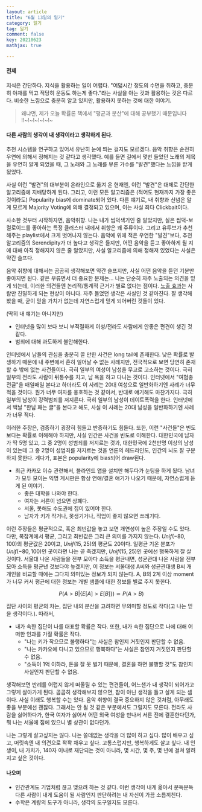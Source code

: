 ```yaml
---
layout: article
title: "6월 13일의 일기"
category: 일기
tag: 일기
comment: false
key: 20210623
mathjax: true

---
```


#### 전제
지식은 간단하다. 지식을 활용하는 일이 어렵다. "여덟시간 정도의 수면을 취하고, 충분히 야채를 먹고 적당히 운동도 하는게 좋다."라는 사실을 아는 것과 활용하는 것은 다르다. 비슷한 느낌으로 충분히 알고 있지만, 활용하지 못하는 것에 대한 이야기.

> 왜냐면, 제가 오늘 확률론 책에서 "평균과 분산"에 대해 공부했기 때문입니다 !!~!~!~!~!~!~

#### 다른 사람의 생각이 내 생각이라고 생각하게 된다.
추천 시스템을 연구하고 있어서 유난히 눈에 띄는 걸지도 모르겠다. 음악 취향은 순전히 우연에 의해서 정해지는 것 같다고 생각했다. 예를 들면 길에서 몇번 들었던 노래의 제목을 우연히 알게 되었을 때, 그 노래와 그 노래를 부른 가수를 "발견"했다는 느낌을 받게 됬었다.

사실 이런 "발견"의 대부분이 온라인으로 옮겨 온 현재엔, 이런 "발견"은 대체로 간단한 알고리즘에 지배당하게 된다. 그리고, 이런 모든 알고리즘은 (적어도 현재까지 가장 좋은 것이라도) Popularity bias에 dominate되어 있다. 다른 얘기로, 내 취향과 신념은 알게 모르게 Majority Voting에 의해 결정되고 있으며, 이는 사실 죄다 Clickbait이다.

사소한 것부터 시작하자면, 음악취향. 나는 내가 씹덕색기인 줄 알았지만, 실은 씹덕-보컬로이드를 좋아하는 특정 클러스터 내에서 취향은 꽤 주류이다. 그리고 유투브가 추천해주는 playlist에서 크게 벗어나지 않는다. 음악에 위에 적은 우연한 "발견"보다, 추천 알고리즘의 Serendipity가 더 높다고 생각은 들지만, 어떤 음악을 듣고 좋아하게 될 지에 대해 아직 정해지지 않은 줄 알았지만, 사실 알고리즘에 의해 정해져 있었다는 사실은 약간 슬프다.

음악 취향에 대해서는 곰곰히 생각해보면 약간 슬프지만, 사실 어떤 음악을 듣던 기분만 좋아지면 된다. 같은 부류면서 더 중요한 문제는...
나는 단순히 자주 노출되는 의견을 믿게 되는데, 이러한 의견들엔 논리적/통계적 근거가 별로 없다는 점이다. [노출 효과](https://en.wikipedia.org/wiki/Mere-exposure_effect)는 사람만 친밀하게 되는 현상이 아니다. 자주 들었던 생각은 사실인 것 같아진다. 잘 생각해 봤을 때, 굳이 믿을 가치가 없는데 자연스럽게 믿게 되어버린 것들이 있다.

(딱히 내 얘기는 아니지만)
- 인터넷을 많이 보다 보니 부적절하게 이성/전라도 사람에게 안좋은 편견이 생긴 것 같다.
- 범죄에 대해 과도하게 불안해한다.

인터넷에서 남들의 관심을 충분히 끌 만한 사건은 long tail에 존재한다. 낮은 확률로 발생하기 때문에 내 주변에서 흔히 일어날 수 없는 사례지만, 전국적으로 보면 당연히 존재할 수 밖에 없는 사건들이다. 극히 일부의 여성이 남성을 무고로 고소하는 것이다. 극히 일부의 전라도 사람이 뒤통수를 치고, 남 욕을 하고 다니는 것이다. 인터넷에서 "여혐충전글"을 매일매일 본다고 하더라도 이 사례는 20대 여성으로 일반화하기엔 사례가 너무 적을 것이다. 뭔가 너무 여자를 옹호하는 것 같아서, 반대로 얘기해도 마찬가지다. 극히 일부의 남성이 강력범죄를 저지른다. 극히 일부의 남성이 데이트폭력을 한다. 인터넷에서 백날 "한남 패는 글"을 본다고 해도, 사실 이 사례는 20대 남성을 일반화하기엔 사례가 너무 적다.

이러한 주장은, 검증하기 굉장히 힘들고 반증하기도 힘들다. 또한, 이런 "사건들"은 빈도보다는 확률로 이해해야 하지만, 사실 인간은 사건을 빈도로 이해한다. 대한민국에 남자가 딱 5명 있고, 그 중 2명이 성범죄를 저지르는 것과, 대한민국에 2천만명 이상의 남성이 있는데 그 중 2명이 성범죄를 저지르는 것을 언론의 헤드라인도, 인간의 뇌도 잘 구분하지 못한다. 게다가, 표본은 popularity에 bias되어 draw된다.


- 최근 카카오 이슈 관련해서, 블라인드 앱을 설치만 해두다가 눈팅을 하게 됬다. 남녀가 모두 모이는 익명 게시판은 항상 연애/결혼 얘기가 나오기 때문에, 자연스럽게 듣게 된 이야기.
    - 좋은 대학을 나와야 한다.
    - 여자는 서른이 넘으면 상폐다.
    - 서울, 못해도 수도권에 집이 있어야 한다.
    - 남자가 키가 작거나, 못생기거나, 직업이 좋지 않으면 쓰레기다.

이런 주장들은 평균적으로, 혹은 최빈값을 놓고 보면 개연성이 높은 주장일 수도 있다. 다만, 복잡계에서 평균, 그리고 최빈값은 그리 큰 의미를 가지지 않는다. $Unif(-80, 100)$의 평균값은 20이고, $Unif(15, 25)$의 평균도 20이다. 일평균 기온 분포가 $Unif(-80, 100)$인 곳이라면 나는 곧 죽겠지만, $Unif(15, 25)$인 곳에선 행복하게 잘 살 것이다. 서울대 나온 사람들을 전부 모아다 소득을 평균내면, 성균관대 나온 사람을 전부 모아 소득을 평균낸 것보다야 높겠지만, 이 정보는 서울대생 A씨와 성균관대생 B씨 개개인을 비교할 때에는 그다지 의미있는 정보가 되지 않는다. A, B의 2계 이상 moment가 너무 커서 평균에 대한 정보는 개별 샘플에 대한 정보를 별로 주지 못한다.

$$
    P(A > B | \{E[A] > E[B] \}) \simeq P(A > B)
$$

집단 사이의 평균의 차는, 집단 내의 분산을 고려하면 무의미할 정도로 작다(고 나는 믿을 생각이다.). 따라서,

- 내가 속한 집단이 나를 대표할 확률은 작다. 또한, 내가 속한 집단으로 나에 대해 어떠한 인과를 가질 확률은 작다.
    - "나는 키가 작으므로 불행하다"는 사실은 참인지 거짓인지 판단할 수 없음.
    - "나는 카카오에 다니고 있으므로 행복하다"는 사실은 참인지 거짓인지 판단할 수 없음.
    - "소득이 1억 이하라, 돈을 잘 못 벌기 때문에, 결혼을 하면 불행할 것"도 참인지 사실인지 판단할 수 없음.


생각해보면 반례를 어렵지 않게 떠올릴 수 있는 편견들이, 어느샌가 내 생각이 되어가고 그렇게 살아가게 된다. 곰곰히 생각해보지 않으면, 참이 아닌 생각을 들고 살게 되는 셈이다. 사실 이래도 행복할 수는 있다. 음악 취향이 결국 중요하지 않은 것처럼, 아무래도 좋을 부분에선 괜찮다. 그래서는 안 될 것 같은 부분에서도 그럴지도 모른다. 전라도 사람을 싫어하다가, 한국 여자가 싫어서 어떤 외국 여성을 만나서 서른 전에 결혼한다던가, 뭐 나는 서울에 집에 있으니 별 상관이 없다던가.

나는 그렇게 살고싶지는 않다. 나는 쓸데없는 생각을 더 많이 하고 싶다. 많이 배우고 싶고, 머릿속엔 내 의견으로 꽉꽉 채우고 싶다. 고통스럽지만, 행복하게도 살고 싶다. 내 인생이, 내 가치가, 140자 이내로 재단되는 것이 아니라, 몇 시간, 몇 주, 몇 년에 걸쳐 알려지고 싶은 것이다.


#### 나오며
- 인간관계도 기업처럼 끊고 맺으려 하는 것 같다. 이런 생각이 내게 옮아서 문득문득 다른 사람이 내게 도움이 될 사람인지 판단하려는 내 자신이 가끔 소름끼친다.
- 수학은 계량의 도구가 아니라, 생각의 도구일지도 모른다.
